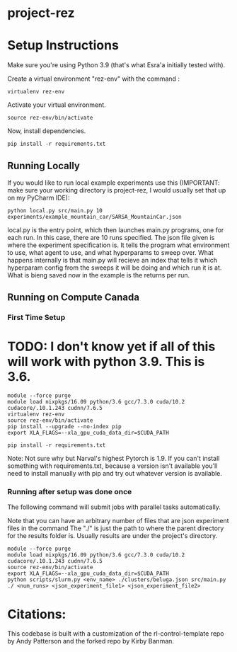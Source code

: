 # project-rez

# Setup Instructions

Make sure you're using Python 3.9 (that's what Esra'a initially tested with).

Create a virtual environment "rez-env" with the command :
```
virtualenv rez-env
```
Activate your virtual environment.
```
source rez-env/bin/activate
```

Now, install dependencies.
```
pip install -r requirements.txt
```

## Running Locally
If you would like to run local example experiments use this (IMPORTANT: make sure your working directory is project-rez,
I would usually set that up on my PyCharm IDE):

```
python local.py src/main.py 10 experiments/example_mountain_car/SARSA_MountainCar.json
```

local.py is the entry point, which then launches main.py programs, one for each run. In this case, there are
10 runs specified. The json file given is where the experiment specification is. It tells the program what
environment to use, what agent to use, and what hyperparams to sweep over.
What happens internally is that main.py will recieve an index that tells it which hyperparam config
from the sweeps it will be doing and which run it is at. What is bieng saved now in the example
is the returns per run.

## Running on Compute Canada

### First Time Setup
# TODO: I don't know yet if all of this will work with python 3.9. This is 3.6.

```
module --force purge
module load nixpkgs/16.09 python/3.6 gcc/7.3.0 cuda/10.2 cudacore/.10.1.243 cudnn/7.6.5
virtualenv rez-env
source rez-env/bin/activate
pip install --upgrade --no-index pip
export XLA_FLAGS=--xla_gpu_cuda_data_dir=$CUDA_PATH

pip install -r requirements.txt
```
Note: Not sure why but Narval's highest Pytorch is 1.9.
If you can't install something with requirements.txt,
 because a version isn't available you'll need to install manually with pip and try out
 whatever version is available.

### Running after setup was done once
The following command will submit jobs with parallel tasks automatically.

Note that you can have an arbitrary number of files that are json experiment files in the command
The "./" is just the path to where the parent directory for the results folder is. Usually results are under
the project's directory.

```
module --force purge
module load nixpkgs/16.09 python/3.6 gcc/7.3.0 cuda/10.2 cudacore/.10.1.243 cudnn/7.6.5
source rez-env/bin/activate
export XLA_FLAGS=--xla_gpu_cuda_data_dir=$CUDA_PATH
python scripts/slurm.py <env_name> ./clusters/beluga.json src/main.py ./ <num_runs> <json_experiment_file1> <json_experiment_file2>
```

# Citations:
This codebase is built with a customization of the rl-control-template repo by Andy Patterson and the forked repo by Kirby Banman.
